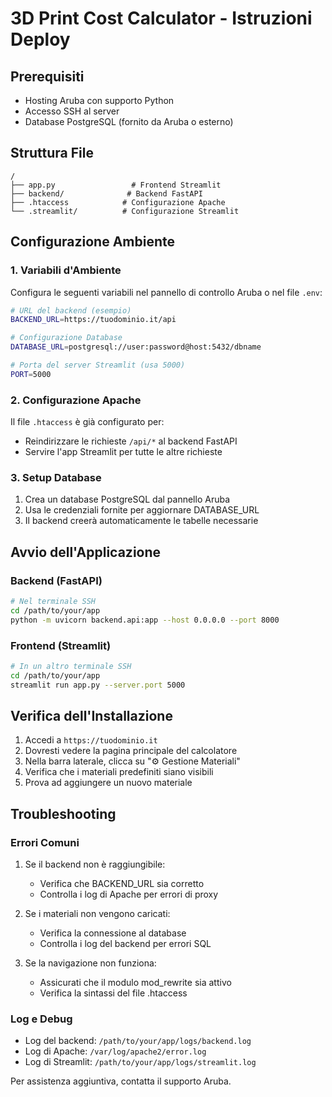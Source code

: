 # 3D Print Cost Calculator - Istruzioni Deploy

## Prerequisiti
- Hosting Aruba con supporto Python
- Accesso SSH al server
- Database PostgreSQL (fornito da Aruba o esterno)

## Struttura File
```
/
├── app.py                 # Frontend Streamlit
├── backend/              # Backend FastAPI
├── .htaccess            # Configurazione Apache
└── .streamlit/          # Configurazione Streamlit
```

## Configurazione Ambiente

### 1. Variabili d'Ambiente
Configura le seguenti variabili nel pannello di controllo Aruba o nel file `.env`:

```bash
# URL del backend (esempio)
BACKEND_URL=https://tuodominio.it/api

# Configurazione Database
DATABASE_URL=postgresql://user:password@host:5432/dbname

# Porta del server Streamlit (usa 5000)
PORT=5000
```

### 2. Configurazione Apache
Il file `.htaccess` è già configurato per:
- Reindirizzare le richieste `/api/*` al backend FastAPI
- Servire l'app Streamlit per tutte le altre richieste

### 3. Setup Database
1. Crea un database PostgreSQL dal pannello Aruba
2. Usa le credenziali fornite per aggiornare DATABASE_URL
3. Il backend creerà automaticamente le tabelle necessarie

## Avvio dell'Applicazione

### Backend (FastAPI)
```bash
# Nel terminale SSH
cd /path/to/your/app
python -m uvicorn backend.api:app --host 0.0.0.0 --port 8000
```

### Frontend (Streamlit)
```bash
# In un altro terminale SSH
cd /path/to/your/app
streamlit run app.py --server.port 5000
```

## Verifica dell'Installazione

1. Accedi a `https://tuodominio.it`
2. Dovresti vedere la pagina principale del calcolatore
3. Nella barra laterale, clicca su "⚙️ Gestione Materiali"
4. Verifica che i materiali predefiniti siano visibili
5. Prova ad aggiungere un nuovo materiale

## Troubleshooting

### Errori Comuni

1. Se il backend non è raggiungibile:
   - Verifica che BACKEND_URL sia corretto
   - Controlla i log di Apache per errori di proxy

2. Se i materiali non vengono caricati:
   - Verifica la connessione al database
   - Controlla i log del backend per errori SQL

3. Se la navigazione non funziona:
   - Assicurati che il modulo mod_rewrite sia attivo
   - Verifica la sintassi del file .htaccess

### Log e Debug
- Log del backend: `/path/to/your/app/logs/backend.log`
- Log di Apache: `/var/log/apache2/error.log`
- Log di Streamlit: `/path/to/your/app/logs/streamlit.log`

Per assistenza aggiuntiva, contatta il supporto Aruba.

